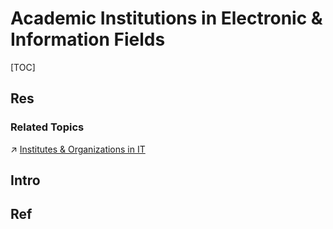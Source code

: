 # Academic Institutions in Electronic & Information Fields

[TOC]



## Res
### Related Topics
↗ [Institutes & Organizations in IT](../../🗺%20CS%20Overview/Institutes%20&%20Organizations%20in%20IT.md)



## Intro


## Ref
